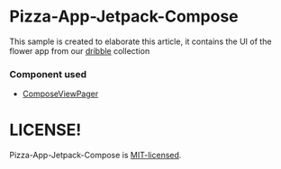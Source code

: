 # Pizza-App-Jetpack-Compose
This sample is created to elaborate this article, it contains the UI of the flower app from our [dribble](https://dribbble.com/shots/11431532-Flower-app) collection


### Component used
* [ComposeViewPager](https://github.com/vanpra/ComposeViewPager)

# LICENSE!

Pizza-App-Jetpack-Compose is [MIT-licensed](/LICENSE).

